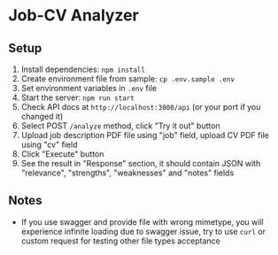 # Job-CV Analyzer

## Setup

1. Install dependencies: `npm install`
2. Create environment file from sample: `cp .env.sample .env`
3. Set environment variables in `.env` file
4. Start the server: `npm run start`
5. Check API docs at `http://localhost:3000/api` (or your port if you changed it)
6. Select POST `/analyze` method, click "Try it out" button
7. Upload job description PDF file using "job" field, upload CV PDF file using "cv" field
8. Click "Execute" button
9. See the result in "Response" section, it should contain JSON with "relevance", "strengths", "weaknesses" and "notes" fields

## Notes

- If you use swagger and provide file with wrong mimetype, you will experience infinite loading due to swagger issue, try to use `curl` or custom request for testing other file types acceptance

